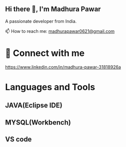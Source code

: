  ## Hi there 👋, I'm Madhura Pawar

A passionate developer from India.

📫 How to reach me: madhurapawar0621@gmail.com 

# 📲 Connect with me  
https://www.linkedin.com/in/madhura-pawar-31818926a  

# Languages and Tools 
 ## JAVA(Eclipse IDE)
 ## MYSQL(Workbench)
 ## VS code




  
